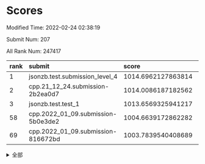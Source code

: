 # Scores

Modified Time: 2022-02-24 02:38:19

Submit Num: 207

All Rank Num: 247417

| rank |               submit               |       score        |       sigma        | pk_num |
| :--- | :--------------------------------- | :----------------- | :----------------- | :----- |
| 1    | jsonzb.test.submission_level_4     | 1014.6962127863814 | 0.8189607357969096 | 4781   |
| 2    | cpp.21_12_24.submission-2b2ea0d7   | 1014.0086187182562 | 0.7827297664237899 | 4784   |
| 3    | jsonzb.test.test_1                 | 1013.6569325941217 | 0.8203872427598776 | 4776   |
| 58   | cpp.2022_01_09.submission-5b0e3de2 | 1004.6639172862282 | 0.7051813092870561 | 4781   |
| 69   | cpp.2022_01_09.submission-816672bd | 1003.7839540408689 | 0.7124841163789846 | 4777   |


<details>
<summary>全部</summary>

| rank |                 submit                 |       score        |       sigma        | pk_num |
| :--- | :------------------------------------- | :----------------- | :----------------- | :----- |
| 1    | jsonzb.test.submission_level_4         | 1014.6962127863814 | 0.8189607357969096 | 4781   |
| 2    | cpp.21_12_24.submission-2b2ea0d7       | 1014.0086187182562 | 0.7827297664237899 | 4784   |
| 3    | jsonzb.test.test_1                     | 1013.6569325941217 | 0.8203872427598776 | 4776   |
| 4    | gobigger.level_3.submission_level_3_8  | 1012.5837409267357 | 0.7872381780765929 | 4780   |
| 5    | gobigger.level_3.submission_level_3_11 | 1011.4975120597315 | 0.7928406615612872 | 4784   |
| 6    | gobigger.level_3.submission_level_3_39 | 1011.4056761981991 | 0.7755489976283793 | 4777   |
| 7    | gobigger.level_3.submission_level_3_25 | 1011.3974190817703 | 0.7820295504663282 | 4782   |
| 8    | gobigger.level_3.submission_level_3_24 | 1011.3383343653749 | 0.7704439525516132 | 4779   |
| 9    | gobigger.level_3.submission_level_3_36 | 1011.0654450250016 | 0.7508366863146863 | 4785   |
| 10   | gobigger.level_3.submission_level_3_38 | 1010.8461141033083 | 0.7735766971705713 | 4777   |
| 11   | gobigger.level_3.submission_level_3_34 | 1010.8090374475167 | 0.7669060028357877 | 4779   |
| 12   | gobigger.level_3.submission_level_3_21 | 1010.5213983826756 | 0.7765921653763042 | 4781   |
| 13   | gobigger.level_3.submission_level_3_9  | 1010.5044126653472 | 0.7501641631918322 | 4783   |
| 14   | gobigger.level_3.submission_level_3_48 | 1010.4938686793969 | 0.7732119983614134 | 4780   |
| 15   | gobigger.level_3.submission_level_3_1  | 1010.4866617422856 | 0.7485427878370563 | 4784   |
| 16   | gobigger.level_3.submission_level_3_26 | 1010.4815598959675 | 0.7792716134398417 | 4782   |
| 17   | gobigger.level_3.submission_level_3_14 | 1010.4772804800991 | 0.7579100442122413 | 4784   |
| 18   | gobigger.level_3.submission_level_3_42 | 1010.219512254596  | 0.7745070979655378 | 4782   |
| 19   | gobigger.level_3.submission_level_3_30 | 1010.218206981907  | 0.7622069496050026 | 4778   |
| 20   | gobigger.level_3.submission_level_3_22 | 1010.118266677332  | 0.749372283810999  | 4782   |
| 21   | gobigger.level_3.submission_level_3_47 | 1009.9042009865555 | 0.7605358089058157 | 4780   |
| 22   | gobigger.level_3.submission_level_3_43 | 1009.8310239215472 | 0.7475963819779233 | 4781   |
| 23   | gobigger.level_3.submission_level_3_33 | 1009.8300740082218 | 0.7590413331336492 | 4785   |
| 24   | gobigger.level_3.submission_level_3_35 | 1009.7568212060288 | 0.7713670321073437 | 4785   |
| 25   | gobigger.level_3.submission_level_3_27 | 1009.7382824570684 | 0.7543106366785226 | 4777   |
| 26   | gobigger.level_3.submission_level_3_17 | 1009.7302083033694 | 0.7534851263192507 | 4783   |
| 27   | gobigger.level_3.submission_level_3_41 | 1009.7241482176433 | 0.7559315875330006 | 4786   |
| 28   | gobigger.level_3.submission_level_3_31 | 1009.7224303205807 | 0.7618506107570203 | 4785   |
| 29   | gobigger.level_3.submission_level_3_10 | 1009.6689616528846 | 0.7619097555570684 | 4783   |
| 30   | gobigger.level_3.submission_level_3_15 | 1009.6527996760735 | 0.7514674525706915 | 4781   |
| 31   | gobigger.level_3.submission_level_3_20 | 1009.64478504108   | 0.7397201320002088 | 4779   |
| 32   | gobigger.level_3.submission_level_3_7  | 1009.5936123342666 | 0.7734550033175503 | 4781   |
| 33   | gobigger.level_3.submission_level_3_23 | 1009.5573945014436 | 0.734149100583722  | 4783   |
| 34   | gobigger.level_3.submission_level_3_32 | 1009.5387007468702 | 0.7626719924418307 | 4782   |
| 35   | gobigger.level_3.submission_level_3_46 | 1009.508230068077  | 0.7476499816353728 | 4781   |
| 36   | gobigger.level_3.submission_level_3_45 | 1009.4044640000482 | 0.7593909223639551 | 4777   |
| 37   | gobigger.level_3.submission_level_3_49 | 1009.367259260111  | 0.7511003068663307 | 4780   |
| 38   | gobigger.level_3.submission_level_3_4  | 1009.3553614253925 | 0.7477305980291342 | 4782   |
| 39   | gobigger.level_3.submission_level_3_2  | 1009.3472714993032 | 0.7704721505596924 | 4784   |
| 40   | gobigger.level_3.submission_level_3_40 | 1009.3240383651607 | 0.735830635487576  | 4785   |
| 41   | gobigger.level_3.submission_level_3_13 | 1009.2716430595951 | 0.7368585863606654 | 4781   |
| 42   | gobigger.level_3.submission_level_3_37 | 1009.2282924891865 | 0.7527385671883604 | 4784   |
| 43   | gobigger.level_3.submission_level_3_12 | 1009.2207961181463 | 0.7498206283462553 | 4784   |
| 44   | gobigger.level_3.submission_level_3_16 | 1009.2085871100553 | 0.7394101543354697 | 4783   |
| 45   | gobigger.level_3.submission_level_3_18 | 1009.0502666698237 | 0.7421059289433098 | 4785   |
| 46   | gobigger.level_3.submission_level_3_6  | 1009.0068131463297 | 0.7551564190603615 | 4780   |
| 47   | gobigger.level_3.submission_level_3_0  | 1009.0013478831909 | 0.7448725363242766 | 4783   |
| 48   | gobigger.level_3.submission_level_3_28 | 1009.0001489189966 | 0.7268251269810784 | 4782   |
| 49   | gobigger.level_3.submission_level_3_5  | 1008.5121232433336 | 0.7408532585646321 | 4782   |
| 50   | gobigger.level_3.submission_level_3_29 | 1008.4593262521616 | 0.7442373867036333 | 4774   |
| 51   | gobigger.level_3.submission_level_3_3  | 1008.4568981202002 | 0.7446658912420726 | 4782   |
| 52   | gobigger.level_3.submission_level_3_44 | 1008.1644565776845 | 0.7469088315661876 | 4788   |
| 53   | gobigger.level_3.submission_level_3_19 | 1008.1475674299859 | 0.7305393144738225 | 4779   |
| 54   | gobigger.level_1.submission_level_1_23 | 1005.0874041914767 | 0.7233668118949512 | 4776   |
| 55   | gobigger.level_1.submission_level_1_26 | 1005.0426510456542 | 0.720121802636522  | 4783   |
| 56   | gobigger.level_1.submission_level_1_13 | 1004.7163650459182 | 0.7215253631494918 | 4779   |
| 57   | gobigger.level_1.submission_level_1_33 | 1004.6760677816477 | 0.7302184839057552 | 4781   |
| 58   | cpp.2022_01_09.submission-5b0e3de2     | 1004.6639172862282 | 0.7051813092870561 | 4781   |
| 59   | gobigger.level_1.submission_level_1_43 | 1004.4826718495216 | 0.7057310738227317 | 4782   |
| 60   | gobigger.level_1.submission_level_1_28 | 1004.3056452743256 | 0.7052229256823455 | 4781   |
| 61   | gobigger.level_1.submission_level_1_5  | 1004.2967558833049 | 0.7230958958345436 | 4783   |
| 62   | gobigger.level_1.submission_level_1_29 | 1004.2655015870469 | 0.722192158953692  | 4783   |
| 63   | gobigger.level_1.submission_level_1_0  | 1004.2408435862139 | 0.7083398391857099 | 4778   |
| 64   | gobigger.level_1.submission_level_1_16 | 1004.2271830771263 | 0.7213826259398377 | 4782   |
| 65   | gobigger.level_1.submission_level_1_3  | 1004.0757406054798 | 0.7348949366832688 | 4777   |
| 66   | gobigger.level_1.submission_level_1_6  | 1003.9924996618831 | 0.7222418289750725 | 4779   |
| 67   | gobigger.level_1.submission_level_1_31 | 1003.926057435922  | 0.7142480442941027 | 4781   |
| 68   | gobigger.level_1.submission_level_1_27 | 1003.8477005420921 | 0.7137683140043877 | 4776   |
| 69   | cpp.2022_01_09.submission-816672bd     | 1003.7839540408689 | 0.7124841163789846 | 4777   |
| 70   | gobigger.level_1.submission_level_1_48 | 1003.5610105407023 | 0.7039149933929184 | 4776   |
| 71   | gobigger.level_1.submission_level_1_2  | 1003.5600984169522 | 0.7137976729227058 | 4777   |
| 72   | gobigger.level_1.submission_level_1_14 | 1003.556950522662  | 0.7142508137748307 | 4782   |
| 73   | gobigger.level_1.submission_level_1_4  | 1003.4230038338632 | 0.7213088688471401 | 4785   |
| 74   | gobigger.level_1.submission_level_1_34 | 1003.4116794870978 | 0.7162857912836132 | 4781   |
| 75   | gobigger.level_1.submission_level_1_47 | 1003.3876210147621 | 0.7154185852820681 | 4779   |
| 76   | gobigger.level_1.submission_level_1_39 | 1003.372112058306  | 0.7200019815718033 | 4781   |
| 77   | gobigger.level_1.submission_level_1_38 | 1003.3643893979199 | 0.7178893324048202 | 4780   |
| 78   | gobigger.level_1.submission_level_1_20 | 1003.3197957281776 | 0.7276835768900989 | 4778   |
| 79   | gobigger.level_1.submission_level_1_12 | 1003.3087435654955 | 0.711906765327487  | 4783   |
| 80   | gobigger.level_1.submission_level_1_11 | 1003.2836623599532 | 0.7124771236576577 | 4781   |
| 81   | gobigger.level_1.submission_level_1_44 | 1003.258027724992  | 0.7157186043349535 | 4779   |
| 82   | gobigger.level_1.submission_level_1_25 | 1003.2547687006731 | 0.7310420440836054 | 4784   |
| 83   | gobigger.level_1.submission_level_1_36 | 1003.2054596992244 | 0.720252163024189  | 4777   |
| 84   | gobigger.level_1.submission_level_1_8  | 1003.2031543042215 | 0.7169685720068607 | 4785   |
| 85   | gobigger.level_1.submission_level_1_35 | 1003.192302709031  | 0.7286140213437786 | 4781   |
| 86   | gobigger.level_1.submission_level_1_49 | 1003.1410552923008 | 0.7072286128928332 | 4786   |
| 87   | gobigger.level_1.submission_level_1_24 | 1003.1103734295136 | 0.7241866299182477 | 4786   |
| 88   | gobigger.level_1.submission_level_1_17 | 1003.1047508411071 | 0.7098000261592696 | 4779   |
| 89   | gobigger.level_1.submission_level_1_1  | 1003.0857592832805 | 0.7181154417156654 | 4781   |
| 90   | gobigger.level_1.submission_level_1_21 | 1003.0688819549207 | 0.7244836054550599 | 4783   |
| 91   | gobigger.level_1.submission_level_1_22 | 1003.0364789956242 | 0.705718502912787  | 4780   |
| 92   | gobigger.level_1.submission_level_1_46 | 1003.0159492274292 | 0.7197809086274526 | 4781   |
| 93   | gobigger.level_1.submission_level_1_18 | 1002.9541374191072 | 0.7178099808461041 | 4782   |
| 94   | gobigger.level_1.submission_level_1_37 | 1002.8688156755511 | 0.7145605527344229 | 4774   |
| 95   | gobigger.level_1.submission_level_1_15 | 1002.8213884207242 | 0.7131205286719757 | 4784   |
| 96   | gobigger.level_1.submission_level_1_32 | 1002.8101462312671 | 0.7113212183624069 | 4776   |
| 97   | gobigger.level_1.submission_level_1_7  | 1002.7871066718891 | 0.7174038945792283 | 4780   |
| 98   | gobigger.level_1.submission_level_1_9  | 1002.6658919178877 | 0.712765406062747  | 4783   |
| 99   | gobigger.level_1.submission_level_1_10 | 1002.5186783044052 | 0.7104438204481478 | 4783   |
| 100  | gobigger.level_1.submission_level_1_30 | 1002.5031292397151 | 0.7183071006922352 | 4781   |
| 101  | gobigger.level_1.submission_level_1_19 | 1002.4443598299368 | 0.7200049557271367 | 4782   |
| 102  | gobigger.level_1.submission_level_1_45 | 1002.2931242887267 | 0.7223487122115826 | 4781   |
| 103  | gobigger.level_1.submission_level_1_42 | 1002.2721981896036 | 0.7030576227551113 | 4776   |
| 104  | gobigger.level_1.submission_level_1_41 | 1001.9278287504684 | 0.7134358763584501 | 4786   |
| 105  | gobigger.level_1.submission_level_1_40 | 1001.6781780001883 | 0.7074590458410279 | 4779   |
| 106  | gobigger.random.submission_random_12   | 997.318189936383   | 0.7081305170100108 | 4785   |
| 107  | gobigger.random.submission_random_22   | 997.1885264218065  | 0.7155571689867003 | 4779   |
| 108  | gobigger.random.submission_random_44   | 996.9008098763817  | 0.6996247454919347 | 4784   |
| 109  | gobigger.random.submission_random_4    | 996.8994521417043  | 0.7140051236288277 | 4780   |
| 110  | gobigger.random.submission_random_39   | 996.8028222008379  | 0.7076205465161504 | 4783   |
| 111  | gobigger.random.submission_random_40   | 996.7093340954166  | 0.7087471379459148 | 4781   |
| 112  | gobigger.random.submission_random_15   | 996.697271845816   | 0.7018738642476243 | 4781   |
| 113  | gobigger.random.submission_random_6    | 996.5668658686161  | 0.6999959525612017 | 4780   |
| 114  | gobigger.random.submission_random_13   | 996.5145026696385  | 0.7236470603605969 | 4782   |
| 115  | gobigger.random.submission_random_2    | 996.5084332601667  | 0.7167604878619501 | 4777   |
| 116  | gobigger.random.submission_random_17   | 996.5054079899577  | 0.7070852167059638 | 4781   |
| 117  | gobigger.random.submission_random_3    | 996.4822670796078  | 0.6958736468120099 | 4783   |
| 118  | gobigger.random.submission_random_24   | 996.391615879635   | 0.7019070333253232 | 4779   |
| 119  | gobigger.random.submission_random_25   | 996.3770640758182  | 0.7117872168185065 | 4783   |
| 120  | gobigger.random.submission_random_29   | 996.2105228805484  | 0.727203886885638  | 4784   |
| 121  | gobigger.random.submission_random_30   | 996.1971158981065  | 0.699663385532925  | 4782   |
| 122  | gobigger.random.submission_random_14   | 996.1842494345217  | 0.7129239057508502 | 4782   |
| 123  | gobigger.random.submission_random_19   | 996.1686033563294  | 0.7216093182438592 | 4779   |
| 124  | gobigger.random.submission_random_23   | 996.0738650813936  | 0.7230335622586771 | 4781   |
| 125  | gobigger.random.submission_random_28   | 996.0663672112217  | 0.70698637654499   | 4774   |
| 126  | gobigger.random.submission_random_7    | 996.0633031385208  | 0.715181304963809  | 4780   |
| 127  | gobigger.random.submission_random_5    | 996.0519762307292  | 0.6978829670561771 | 4781   |
| 128  | gobigger.random.submission_random_21   | 996.0481836957977  | 0.7138615663343757 | 4785   |
| 129  | gobigger.random.submission_random_41   | 996.0350932653108  | 0.7189854645854391 | 4781   |
| 130  | gobigger.random.submission_random_48   | 996.0313828394642  | 0.7061761020326365 | 4782   |
| 131  | gobigger.random.submission_random_1    | 995.885811607389   | 0.7188638235387715 | 4781   |
| 132  | gobigger.random.submission_random_34   | 995.8570799384224  | 0.7165041000879682 | 4778   |
| 133  | gobigger.random.submission_random_26   | 995.8000417269177  | 0.7146349889972554 | 4778   |
| 134  | gobigger.random.submission_random_10   | 995.719246992053   | 0.7159828075883613 | 4784   |
| 135  | gobigger.random.submission_random_38   | 995.6345635619078  | 0.7180462541524922 | 4779   |
| 136  | gobigger.random.submission_random_42   | 995.603997372606   | 0.7105898709222856 | 4779   |
| 137  | gobigger.random.submission_random_27   | 995.552886501398   | 0.7180708154924329 | 4778   |
| 138  | gobigger.random.submission_random_16   | 995.5372451671426  | 0.7072746788126099 | 4783   |
| 139  | gobigger.random.submission_random_33   | 995.534539706091   | 0.7052998721993069 | 4783   |
| 140  | gobigger.random.submission_random_36   | 995.4830929111871  | 0.7074432505105953 | 4783   |
| 141  | gobigger.random.submission_random_47   | 995.444962174499   | 0.7177853059622432 | 4783   |
| 142  | gobigger.random.submission_random_9    | 995.3853846112547  | 0.7237557000258676 | 4781   |
| 143  | gobigger.random.submission_random_45   | 995.2883727902322  | 0.7174439193187728 | 4782   |
| 144  | gobigger.random.submission_random_32   | 995.2788414635735  | 0.709080621194591  | 4779   |
| 145  | gobigger.random.submission_random_43   | 995.1708791033819  | 0.7106447580520708 | 4780   |
| 146  | gobigger.random.submission_random_35   | 995.0963017948787  | 0.7276484256138455 | 4781   |
| 147  | gobigger.random.submission_random_46   | 995.0821107001018  | 0.7264877877387803 | 4783   |
| 148  | gobigger.random.submission_random_20   | 995.0752698836095  | 0.7213839341694284 | 4779   |
| 149  | gobigger.random.submission_random_49   | 995.0441957722653  | 0.715326355701378  | 4782   |
| 150  | gobigger.random.submission_random_0    | 995.0090068099967  | 0.7207409483234278 | 4780   |
| 151  | gobigger.random.submission_random_31   | 994.9291752484107  | 0.7307157845941448 | 4781   |
| 152  | gobigger.random.submission_random_37   | 994.8692330077257  | 0.7162208830012146 | 4786   |
| 153  | gobigger.random.submission_random_18   | 994.7594272872841  | 0.7297196852729633 | 4784   |
| 154  | gobigger.random.submission_random_11   | 994.695834718823   | 0.7168148209720592 | 4785   |
| 155  | gobigger.level_2.submission_level_2_21 | 994.2047651077905  | 0.7311200606487241 | 4778   |
| 156  | gobigger.random.submission_random_8    | 994.1885229652709  | 0.7298229592426522 | 4781   |
| 157  | gobigger.level_2.submission_level_2_32 | 993.6267502607058  | 0.7368623043899539 | 4782   |
| 158  | gobigger.level_2.submission_level_2_39 | 993.5495280602748  | 0.730556925480911  | 4779   |
| 159  | gobigger.level_2.submission_level_2_15 | 993.5490584254385  | 0.7379035429563131 | 4778   |
| 160  | gobigger.level_2.submission_level_2_14 | 993.4090661729415  | 0.7199996997315485 | 4782   |
| 161  | gobigger.level_2.submission_level_2_22 | 993.3853297039441  | 0.7346466794880407 | 4783   |
| 162  | gobigger.level_2.submission_level_2_48 | 993.3005622115719  | 0.7239316026908661 | 4781   |
| 163  | gobigger.level_2.submission_level_2_30 | 993.2176122392183  | 0.7262621530817291 | 4774   |
| 164  | gobigger.level_2.submission_level_2_0  | 992.9804478271573  | 0.7353884903444134 | 4778   |
| 165  | gobigger.level_2.submission_level_2_24 | 992.863597911741   | 0.7537999210209497 | 4783   |
| 166  | gobigger.level_2.submission_level_2_27 | 992.8380692192644  | 0.7378948526111065 | 4783   |
| 167  | gobigger.level_2.submission_level_2_26 | 992.818474659486   | 0.7476017219349007 | 4787   |
| 168  | gobigger.level_2.submission_level_2_12 | 992.8004095808487  | 0.7299232363407597 | 4779   |
| 169  | gobigger.level_2.submission_level_2_23 | 992.7341627530416  | 0.7341277540449588 | 4778   |
| 170  | gobigger.level_2.submission_level_2_2  | 992.6330195388651  | 0.7433184230044925 | 4782   |
| 171  | gobigger.level_2.submission_level_2_47 | 992.5568069277954  | 0.7318275073294389 | 4778   |
| 172  | gobigger.level_2.submission_level_2_29 | 992.5290912244617  | 0.7428686595725279 | 4782   |
| 173  | gobigger.level_2.submission_level_2_49 | 992.5119350524245  | 0.7313452885034043 | 4778   |
| 174  | gobigger.level_2.submission_level_2_8  | 992.5046726979255  | 0.737070619814922  | 4781   |
| 175  | gobigger.level_2.submission_level_2_28 | 992.435926765296   | 0.732396913069699  | 4777   |
| 176  | gobigger.level_2.submission_level_2_36 | 992.3963912634756  | 0.7603237524662175 | 4782   |
| 177  | gobigger.level_2.submission_level_2_13 | 992.3954408422974  | 0.7576676465728877 | 4779   |
| 178  | gobigger.level_2.submission_level_2_4  | 992.3061576597261  | 0.7443727319630531 | 4778   |
| 179  | gobigger.level_2.submission_level_2_17 | 992.3035763569862  | 0.7440645164349902 | 4778   |
| 180  | gobigger.level_2.submission_level_2_19 | 992.282075342239   | 0.7470881733191662 | 4783   |
| 181  | gobigger.level_2.submission_level_2_9  | 992.2052131379713  | 0.7465977390723875 | 4778   |
| 182  | gobigger.level_2.submission_level_2_35 | 992.079424963088   | 0.7395033105007304 | 4787   |
| 183  | gobigger.level_2.submission_level_2_37 | 992.0159372330559  | 0.7482185563465031 | 4781   |
| 184  | gobigger.level_2.submission_level_2_10 | 991.9350687732622  | 0.7323122565235876 | 4787   |
| 185  | gobigger.level_2.submission_level_2_46 | 991.9019621664188  | 0.7559467395181454 | 4777   |
| 186  | gobigger.level_2.submission_level_2_18 | 991.8919019586572  | 0.7519402100137272 | 4783   |
| 187  | gobigger.level_2.submission_level_2_45 | 991.8502073816055  | 0.7579119989208244 | 4778   |
| 188  | gobigger.level_2.submission_level_2_20 | 991.8129406648341  | 0.739495967394353  | 4782   |
| 189  | gobigger.level_2.submission_level_2_42 | 991.7544166096341  | 0.7260640017866342 | 4784   |
| 190  | gobigger.level_2.submission_level_2_43 | 991.6618077541631  | 0.740989571237293  | 4781   |
| 191  | gobigger.level_2.submission_level_2_31 | 991.6422790694676  | 0.769152461559939  | 4781   |
| 192  | gobigger.level_2.submission_level_2_3  | 991.6421157143907  | 0.7458189567275326 | 4781   |
| 193  | gobigger.level_2.submission_level_2_41 | 991.6221309310413  | 0.7582485615813241 | 4779   |
| 194  | gobigger.level_2.submission_level_2_44 | 991.5881348262919  | 0.7554799205532864 | 4779   |
| 195  | gobigger.level_2.submission_level_2_7  | 991.5399645314274  | 0.7602808386100371 | 4775   |
| 196  | gobigger.level_2.submission_level_2_25 | 991.5322016736784  | 0.7551106920264119 | 4780   |
| 197  | gobigger.level_2.submission_level_2_38 | 991.4119433400117  | 0.752485700211891  | 4778   |
| 198  | gobigger.level_2.submission_level_2_40 | 991.3985052120298  | 0.7648769355271922 | 4779   |
| 199  | gobigger.level_2.submission_level_2_16 | 991.3668428691008  | 0.7400944387794486 | 4782   |
| 200  | gobigger.level_2.submission_level_2_5  | 991.3455996479494  | 0.7391765118900497 | 4781   |
| 201  | gobigger.level_2.submission_level_2_11 | 991.3058701394226  | 0.757457691958094  | 4783   |
| 202  | gobigger.level_2.submission_level_2_1  | 991.033585742832   | 0.7483353040071312 | 4784   |
| 203  | gobigger.level_2.submission_level_2_34 | 990.8895515108964  | 0.7430340724939857 | 4783   |
| 204  | gobigger.level_2.submission_level_2_6  | 990.6195161702449  | 0.7588229315567094 | 4780   |
| 205  | gobigger.level_2.submission_level_2_33 | 989.9284086312067  | 0.7713851856331386 | 4781   |
| 206  | gobigger.none.submission_none_0        | 976.7529766522229  | 1.36022245114407   | 4784   |
| 207  | gobigger.none.submission_none_1        | 976.5256902108365  | 1.3870925695037772 | 4780   |

</details>